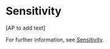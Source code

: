 # Sensitivity

\[AP to add text]

For further information, see [Sensitivity](../../sensitivity.md).
